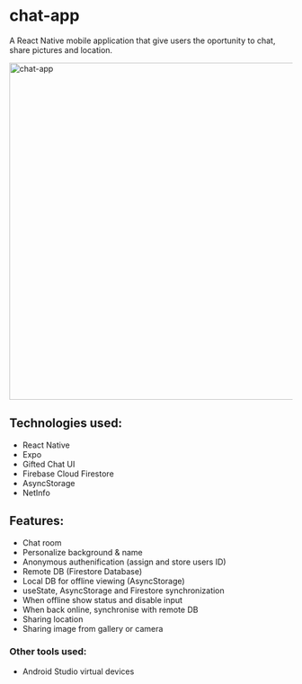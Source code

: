 # chat-app

A React Native mobile application that give users the oportunity to chat, share pictures and location.

<img alt="chat-app" src="https://github.com/Eloi-Perez/chat-app/blob/assets/chat-app.gif" height="600" />

## Technologies used:
* React Native
* Expo
* Gifted Chat UI
* Firebase Cloud Firestore
* AsyncStorage
* NetInfo

## Features:
* Chat room
* Personalize background & name
* Anonymous authenification (assign and store users ID)
* Remote DB (Firestore Database)
* Local DB for offline viewing (AsyncStorage)
* useState, AsyncStorage and Firestore synchronization
* When offline show status and disable input
* When back online, synchronise with remote DB
* Sharing location
* Sharing image from gallery or camera

### Other tools used:
* Android Studio virtual devices
